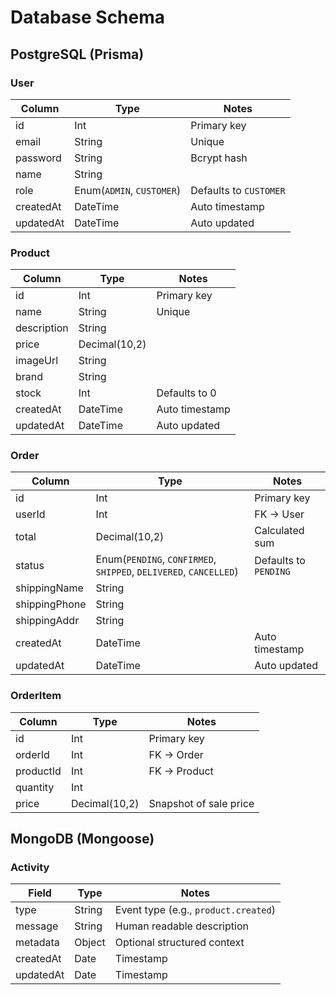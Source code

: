 # Database Schema

## PostgreSQL (Prisma)

### User
| Column | Type | Notes |
| --- | --- | --- |
| id | Int | Primary key |
| email | String | Unique |
| password | String | Bcrypt hash |
| name | String |  |
| role | Enum(`ADMIN`, `CUSTOMER`) | Defaults to `CUSTOMER` |
| createdAt | DateTime | Auto timestamp |
| updatedAt | DateTime | Auto updated |

### Product
| Column | Type | Notes |
| --- | --- | --- |
| id | Int | Primary key |
| name | String | Unique |
| description | String |  |
| price | Decimal(10,2) |  |
| imageUrl | String |  |
| brand | String |  |
| stock | Int | Defaults to 0 |
| createdAt | DateTime | Auto timestamp |
| updatedAt | DateTime | Auto updated |

### Order
| Column | Type | Notes |
| --- | --- | --- |
| id | Int | Primary key |
| userId | Int | FK -> User |
| total | Decimal(10,2) | Calculated sum |
| status | Enum(`PENDING`, `CONFIRMED`, `SHIPPED`, `DELIVERED`, `CANCELLED`) | Defaults to `PENDING` |
| shippingName | String |  |
| shippingPhone | String |  |
| shippingAddr | String |  |
| createdAt | DateTime | Auto timestamp |
| updatedAt | DateTime | Auto updated |

### OrderItem
| Column | Type | Notes |
| --- | --- | --- |
| id | Int | Primary key |
| orderId | Int | FK -> Order |
| productId | Int | FK -> Product |
| quantity | Int |  |
| price | Decimal(10,2) | Snapshot of sale price |

## MongoDB (Mongoose)

### Activity
| Field | Type | Notes |
| --- | --- | --- |
| type | String | Event type (e.g., `product.created`) |
| message | String | Human readable description |
| metadata | Object | Optional structured context |
| createdAt | Date | Timestamp |
| updatedAt | Date | Timestamp |
